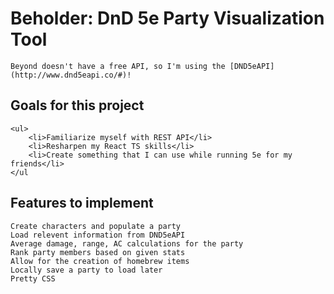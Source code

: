 # Beholder: DnD 5e Party Visualization Tool
    Beyond doesn't have a free API, so I'm using the [DND5eAPI](http://www.dnd5eapi.co/#)!

## Goals for this project
    <ul>
        <li>Familiarize myself with REST API</li>
        <li>Resharpen my React TS skills</li>
        <li>Create something that I can use while running 5e for my friends</li>
    </ul

## Features to implement

    Create characters and populate a party
    Load relevent information from DND5eAPI
    Average damage, range, AC calculations for the party
    Rank party members based on given stats
    Allow for the creation of homebrew items
    Locally save a party to load later
    Pretty CSS
